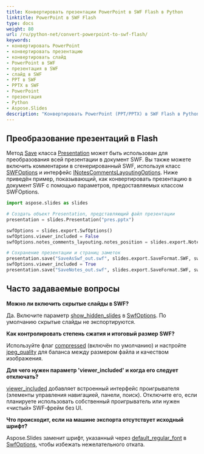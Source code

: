 ```yaml
---
title: Конвертировать презентации PowerPoint в SWF Flash в Python
linktitle: PowerPoint в SWF Flash
type: docs
weight: 80
url: /ru/python-net/convert-powerpoint-to-swf-flash/
keywords:
- конвертировать PowerPoint
- конвертировать презентацию
- конвертировать слайд
- PowerPoint в SWF
- презентация в SWF
- слайд в SWF
- PPT в SWF
- PPTX в SWF
- PowerPoint
- презентация
- Python
- Aspose.Slides
description: "Конвертировать PowerPoint (PPT/PPTX) в SWF Flash в Python с Aspose.Slides. Пошаговые примеры кода, быстрый качественный вывод, без автоматизации PowerPoint."
---
```


## **Преобразование презентаций в Flash**

Метод [Save](https://reference.aspose.com/slides/python-net/aspose.slides/presentation/) класса [Presentation](https://reference.aspose.com/slides/python-net/aspose.slides/presentation/) может быть использован для преобразования всей презентации в документ SWF. Вы также можете включить комментарии в сгенерированный SWF, используя класс [SWFOptions](https://reference.aspose.com/slides/python-net/aspose.slides.export/swfoptions/) и интерфейс [INotesCommentsLayoutingOptions](https://reference.aspose.com/slides/python-net/aspose.slides.export/inotescommentslayoutingoptions/). Ниже приведён пример, показывающий, как конвертировать презентацию в документ SWF с помощью параметров, предоставляемых классом SWFOptions.

```py
import aspose.slides as slides

# Создать объект Presentation, представляющий файл презентации
presentation = slides.Presentation("pres.pptx")

swfOptions = slides.export.SwfOptions()
swfOptions.viewer_included = False
swfOptions.notes_comments_layouting.notes_position = slides.export.NotesPositions.BOTTOM_FULL

# Сохранение презентации и страниц заметок
presentation.save("SaveAsSwf_out.swf", slides.export.SaveFormat.SWF, swfOptions)
swfOptions.viewer_included = True
presentation.save("SaveNotes_out.swf", slides.export.SaveFormat.SWF, swfOptions)
```

## **Часто задаваемые вопросы**

**Можно ли включить скрытые слайды в SWF?**

Да. Включите параметр [show_hidden_slides](https://reference.aspose.com/slides/python-net/aspose.slides.export/swfoptions/show_hidden_slides/) в [SwfOptions](https://reference.aspose.com/slides/python-net/aspose.slides.export/swfoptions/). По умолчанию скрытые слайды не экспортируются.

**Как контролировать степень сжатия и итоговый размер SWF?**

Используйте флаг [compressed](https://reference.aspose.com/slides/python-net/aspose.slides.export/swfoptions/compressed/) (включён по умолчанию) и настройте [jpeg_quality](https://reference.aspose.com/slides/python-net/aspose.slides.export/swfoptions/jpeg_quality/) для баланса между размером файла и качеством изображения.

**Для чего нужен параметр 'viewer_included' и когда его следует отключать?**

[viewer_included](https://reference.aspose.com/slides/python-net/aspose.slides.export/swfoptions/viewer_included/) добавляет встроенный интерфейс проигрывателя (элементы управления навигацией, панели, поиск). Отключите его, если планируете использовать собственный проигрыватель или нужен «чистый» SWF‑фрейм без UI.

**Что происходит, если на машине экспорта отсутствует исходный шрифт?**

Aspose.Slides заменит шрифт, указанный через [default_regular_font](https://reference.aspose.com/slides/python-net/aspose.slides.export/swfoptions/default_regular_font/) в [SwfOptions](https://reference.aspose.com/slides/python-net/aspose.slides.export/swfoptions/), чтобы избежать нежелательного отката.